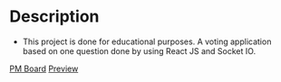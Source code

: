 # Description

- This project is done for educational purposes. A voting application based on one question done by using React JS and Socket IO.

[PM Board](https://github.com/patika-hepsiburada-react-bootcamp/odev-3-damla/projects/1)
[Preview](hb-voting-project.netlify.app)
